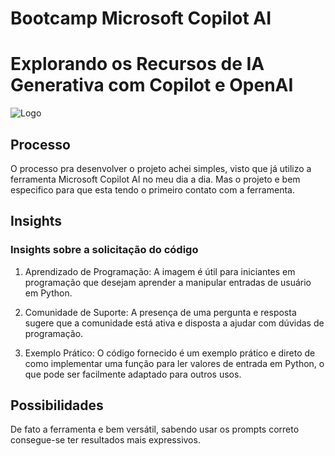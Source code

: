 
# Bootcamp Microsoft Copilot AI 

# Explorando os Recursos de IA Generativa com Copilot e OpenAI




![Logo](https://hermes.dio.me/tracks/e0b4ad51-a4c7-4e61-a683-c04f6d376e9c.png)

## Processo

O processo pra desenvolver o projeto achei simples, visto que já utilizo a ferramenta Microsoft Copilot AI no meu dia a dia. Mas o projeto e bem especifico para que esta tendo o primeiro contato com a ferramenta.



## Insights

### Insights sobre a solicitação do código

1. Aprendizado de Programação: A imagem é útil para iniciantes em programação que desejam aprender a manipular entradas de usuário em Python.

2. Comunidade de Suporte: A presença de uma pergunta e resposta sugere que a comunidade está ativa e disposta a ajudar com dúvidas de programação.

3. Exemplo Prático: O código fornecido é um exemplo prático e direto de como implementar uma função para ler valores de entrada em Python, o que pode ser facilmente adaptado para outros usos.

 ## Possibilidades

 De fato a ferramenta e bem versátil, sabendo usar os prompts correto consegue-se ter resultados mais expressivos.